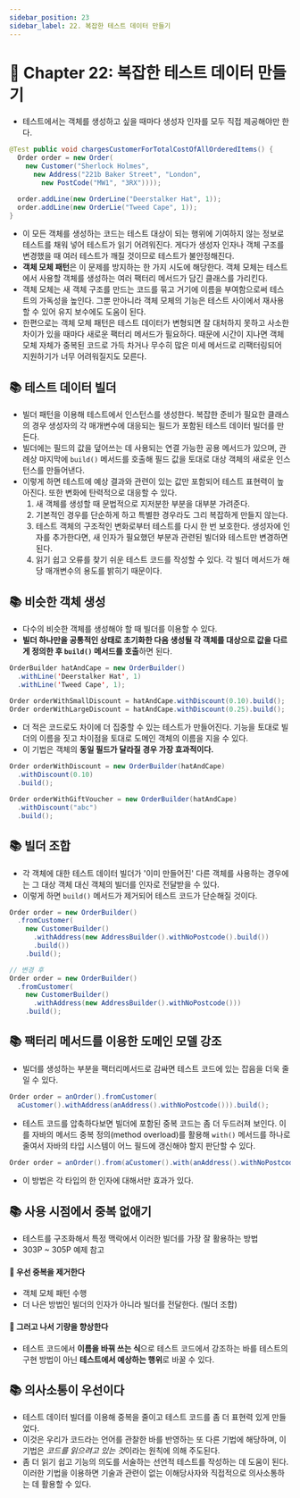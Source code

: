 ```yaml
---
sidebar_position: 23
sidebar_label: 22. 복잡한 테스트 데이터 만들기
---
```


# 🌈 Chapter 22: 복잡한 테스트 데이터 만들기

- 테스트에서는 객체를 생성하고 싶을 때마다 생성자 인자를 모두 직접 제공해야만 한다.

```java
@Test public void chargesCustomerForTotalCostOfAllOrderedItems() {
  Order order = new Order(
    new Customer("Sherlock Holmes",
      new Address("221b Baker Street", "London",
        new PostCode("MW1", "3RX"))));

  order.addLine(new OrderLine("Deerstalker Hat", 1));
  order.addLine(new OrderLie("Tweed Cape", 1));
}
```

- 이 모든 객체를 생성하는 코드는 테스트 대상이 되는 행위에 기여하지 않는 정보로 테스트를 채워 넣어 테스트가 읽기 어려워진다. 게다가 생성자 인자나 객체 구조를 변경했을 때 여러 테스트가 깨질 것이므로 테스트가 불안정해진다.
- **객체 모체 패턴**은 이 문제를 방지하는 한 가지 시도에 해당한다. 객체 모체는 테스트에서 사용할 객체를 생성하는 여러 팩터리 메서드가 담긴 클래스를 가리킨다.
- 객체 모체는 새 객체 구조를 만드는 코드를 묶고 거기에 이름을 부여함으로써 테스트의 가독성을 높인다. 그뿐 만아니라 객체 모체의 기능은 테스트 사이에서 재사용할 수 있어 유지 보수에도 도움이 된다.
- 한편으로는 객체 모체 패턴은 테스트 데이터가 변형되면 잘 대처하지 못하고 사소한 차이가 있을 때마다 새로운 팩터리 메서드가 필요하다. 때문에 시간이 지나면 객체 모체 자체가 중복된 코드로 가득 차거나 무수히 많은 미세 메서드로 리팩터링되어 지원하기가 너무 어려워질지도 모른다.

## 📚 테스트 데이터 빌더
- 빌더 패턴을 이용해 테스트에서 인스턴스를 생성한다. 복잡한 준비가 필요한 클래스의 경우 생성자의 각 매개변수에 대응되는 필드가 포함된 테스트 데이터 빌더를 만든다.
- 빌더에는 필드의 값을 덮어쓰는 데 사용되는 연결 가능한 공용 메서드가 있으며, 관례상 마지막에 `build()` 메서드를 호출해 필드 값을 토대로 대상 객체의 새로운 인스턴스를 만들어낸다.
- 이렇게 하면 테스트에 예상 결과와 관련이 있는 값만 포함되어 테스트 표현력이 높아진다. 또한 변화에 탄력적으로 대응할 수 있다.
  1. 새 객체를 생성할 때 문법적으로 지저분한 부분을 대부분 가려준다.
  2. 기본적인 경우를 단순하게 하고 특별한 경우라도 그리 복잡하게 만들지 않는다.
  3. 테스트 객체의 구조적인 변화로부터 테스트를 다시 한 번 보호한다. 생성자에 인자를 추가한다면, 새 인자가 필요했던 부분과 관련된 빌더와 테스트만 변경하면 된다.
  4. 읽기 쉽고 오류를 찾기 쉬운 테스트 코드를 작성할 수 있다. 각 빌더 메서드가 해당 매개변수의 용도를 밝히기 때문이다.

## 📚 비슷한 객체 생성
- 다수의 비슷한 객체를 생성해야 할 때 빌더를 이용할 수 있다.
- **빌더 하나만을 공통적인 상태로 초기화한 다음 생성될 각 객체를 대상으로 값을 다르게 정의한 후 `build()` 메서드를 호출**하면 된다.

```java
OrderBuilder hatAndCape = new OrderBuilder()
  .withLine('Deerstalker Hat', 1)
  .withLine('Tweed Cape', 1);

Order orderWithSmallDiscount = hatAndCape.withDiscount(0.10).build();
Order orderWithLargeDiscount = hatAndCape.withDiscount(0.25).build();
```

- 더 적은 코드로도 차이에 더 집중할 수 있는 테스트가 만들어진다. 기능을 토대로 빌더의 이름을 짓고 차이점을 토대로 도메인 객체의 이름을 지을 수 있다.
- 이 기법은 객체의 **동일 필드가 달라질 경우 가장 효과적이다.**

```java
Order orderWithDiscount = new OrderBuilder(hatAndCape)
  .withDiscount(0.10)
  .build();

Order orderWithGiftVoucher = new OrderBuilder(hatAndCape)
  .withDiscount("abc")
  .build();
```

## 📚 빌더 조합
- 각 객체에 대한 테스트 데이터 빌더가 '이미 만들어진' 다른 객체를 사용하는 경우에는 그 대상 객체 대신 객체의 빌더를 인자로 전달받을 수 있다.
- 이렇게 하면 `build()` 메서드가 제거되어 테스트 코드가 단순해질 것이다.

```java
Order order = new OrderBuilder()
  .fromCustomer(
    new CustomerBuilder()
      .withAddress(new AddressBuilder().withNoPostcode().build())
      .build())
    .build();

// 변경 후
Order order = new OrderBuilder()
  .fromCustomer(
    new CustomerBuilder()
      .withAddress(new AddressBuilder().withNoPostcode()))
    .build();
```

## 📚 팩터리 메서드를 이용한 도메인 모델 강조
- 빌더를 생성하는 부분을 팩터리메서드로 감싸면 테스트 코드에 있는 잡음을 더욱 줄일 수 있다.

```java
Order order = anOrder().fromCustomer(
  aCustomer().withAddress(anAddress().withNoPostcode())).build();
```

- 테스트 코드를 압축하다보면 빌더에 포함된 중복 코드는 좀 더 두드러져 보인다. 이를 자바의 메서드 중복 정의(method overload)를 활용해 `with()` 메서드를 하나로 줄여서 자바의 타입 시스템이 어느 필드에 갱신해야 할지 판단할 수 있다.

```java
Order order = anOrder().from(aCustomer().with(anAddress().withNoPostcode())).build();
```

- 이 방법은 각 타입의 한 인자에 대해서만 효과가 있다.

## 📚 사용 시점에서 중복 없애기
- 테스트를 구조화해서 특정 맥락에서 이러한 빌더를 가장 잘 활용하는 방법
- 303P ~ 305P 예제 참고

#### 🎈 우선 중복을 제거한다
- 객체 모체 패턴 수행
- 더 나은 방법인 빌더의 인자가 아니라 빌더를 전달한다. (빌더 조합)

#### 🎈 그러고 나서 기량을 향상한다
- 테스트 코드에서 **이름을 바꿔 쓰는 식**으로 테스트 코드에서 강조하는 바를 테스트의 구현 방법이 아닌 **테스트에서 예상하는 행위**로 바꿀 수 있다.

## 📚 의사소통이 우선이다
- 테스트 데이터 빌더를 이용해 중복을 줄이고 테스트 코드를 좀 더 표현력 있게 만들었다.
- 이것은 우리가 코드라는 언어를 관찰한 바를 반영하는 또 다른 기법에 해당하며, 이 기법은 *코드를 읽으려고 있는 것*이라는 원칙에 의해 주도된다.
- 좀 더 읽기 쉽고 기능의 의도를 서술하는 선언적 테스트를 작성하는 데 도움이 된다. 이러한 기법을 이용하면 기술과 관련이 없는 이해당사자와 직접적으로 의사소통하는 데 활용할 수 있다.

